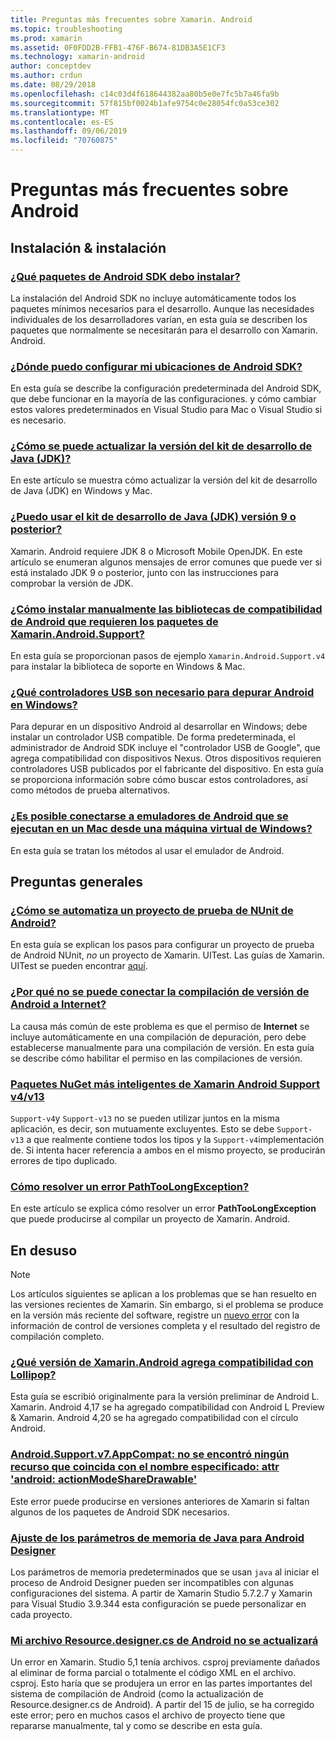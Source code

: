 ```yaml
---
title: Preguntas más frecuentes sobre Xamarin. Android
ms.topic: troubleshooting
ms.prod: xamarin
ms.assetid: 0F0FDD2B-FFB1-476F-B674-81DB3A5E1CF3
ms.technology: xamarin-android
author: conceptdev
ms.author: crdun
ms.date: 08/29/2018
ms.openlocfilehash: c14c03d4f618644382aa80b5e0e7fc5b7a46fa9b
ms.sourcegitcommit: 57f815bf0024b1afe9754c0e28054fc0a53ce302
ms.translationtype: MT
ms.contentlocale: es-ES
ms.lasthandoff: 09/06/2019
ms.locfileid: "70760875"
---
```

# <a name="android-frequently-asked-questions"></a>Preguntas más frecuentes sobre Android

## <a name="installation--setup"></a>Instalación & instalación

### <a name="which-android-sdk-packages-should-i-installinstall-android-sdk-packagesmd"></a>[¿Qué paquetes de Android SDK debo instalar?](install-android-sdk-packages.md)

La instalación del Android SDK no incluye automáticamente todos los paquetes mínimos necesarios para el desarrollo. Aunque las necesidades individuales de los desarrolladores varían, en esta guía se describen los paquetes que normalmente se necesitarán para el desarrollo con Xamarin. Android.

### <a name="where-can-i-set-my-android-sdk-locationsandroid-sdk-locationmd"></a>[¿Dónde puedo configurar mi ubicaciones de Android SDK?](android-sdk-location.md)

En esta guía se describe la configuración predeterminada del Android SDK, que debe funcionar en la mayoría de las configuraciones. y cómo cambiar estos valores predeterminados en Visual Studio para Mac o Visual Studio si es necesario.

### <a name="how-do-i-update-the-java-development-kit-jdk-versionupdate-jdkmd"></a>[¿Cómo se puede actualizar la versión del kit de desarrollo de Java (JDK)?](update-jdk.md)

En este artículo se muestra cómo actualizar la versión del kit de desarrollo de Java (JDK) en Windows y Mac.

### <a name="can-i-use-java-development-kit-jdk-version-9-or-laterjdk9-errorsmd"></a>[¿Puedo usar el kit de desarrollo de Java (JDK) versión 9 o posterior?](jdk9-errors.md)

Xamarin. Android requiere JDK 8 o Microsoft Mobile OpenJDK. En este artículo se enumeran algunos mensajes de error comunes que puede ver si está instalado JDK 9 o posterior, junto con las instrucciones para comprobar la versión de JDK.

### <a name="how-can-i-manually-install-the-android-support-libraries-required-by-the-xamarinandroidsupport-packagesinstall-android-support-librarymd"></a>[¿Cómo instalar manualmente las bibliotecas de compatibilidad de Android que requieren los paquetes de Xamarin.Android.Support?](install-android-support-library.md)

En esta guía se proporcionan pasos de ejemplo `Xamarin.Android.Support.v4` para instalar la biblioteca de soporte en Windows & Mac.

### <a name="what-usb-drivers-do-i-need-to-debug-android-on-windowsandroid-drivers-debug-windowsmd"></a>[¿Qué controladores USB son necesario para depurar Android en Windows?](android-drivers-debug-windows.md)

Para depurar en un dispositivo Android al desarrollar en Windows; debe instalar un controlador USB compatible. De forma predeterminada, el administrador de Android SDK incluye el "controlador USB de Google", que agrega compatibilidad con dispositivos Nexus.
Otros dispositivos requieren controladores USB publicados por el fabricante del dispositivo. En esta guía se proporciona información sobre cómo buscar estos controladores, así como métodos de prueba alternativos.

### <a name="is-it-possible-to-connect-to-android-emulators-running-on-a-mac-from-a-windows-vmconnect-android-emulator-mac-windowsmd"></a>[¿Es posible conectarse a emuladores de Android que se ejecutan en un Mac desde una máquina virtual de Windows?](connect-android-emulator-mac-windows.md)

En esta guía se tratan los métodos al usar el emulador de Android.

## <a name="general-questions"></a>Preguntas generales

### <a name="how-do-i-automate-an-android-nunit-test-projectautomate-android-nunit-testmd"></a>[¿Cómo se automatiza un proyecto de prueba de NUnit de Android?](automate-android-nunit-test.md)

En esta guía se explican los pasos para configurar un proyecto de prueba de Android NUnit, _no_ un proyecto de Xamarin. UITest. Las guías de Xamarin. UITest se pueden encontrar [aquí](https://docs.microsoft.com/appcenter/test-cloud/preparing-for-upload/uitest).

### <a name="why-cant-my-android-release-build-connect-to-the-internetandroid-internetmd"></a>[¿Por qué no se puede conectar la compilación de versión de Android a Internet?](android-internet.md)

La causa más común de este problema es que el permiso de **Internet** se incluye automáticamente en una compilación de depuración, pero debe establecerse manualmente para una compilación de versión. En esta guía se describe cómo habilitar el permiso en las compilaciones de versión.

### <a name="smarter-xamarin-android-support-v4--v13-nuget-packagesandroid-support-v4v13-librariesmd"></a>[Paquetes NuGet más inteligentes de Xamarin Android Support v4/v13](android-support-v4v13-libraries.md)

`Support-v4`y `Support-v13` no se pueden utilizar juntos en la misma aplicación, es decir, son mutuamente excluyentes. Esto se debe `Support-v13` a que realmente contiene todos los tipos y la `Support-v4`implementación de. Si intenta hacer referencia a ambos en el mismo proyecto, se producirán errores de tipo duplicado.

### <a name="how-do-i-resolve-a-pathtoolongexception-errorpath-too-long-exceptionmd"></a>[Cómo resolver un error PathTooLongException?](path-too-long-exception.md)

En este artículo se explica cómo resolver un error **PathTooLongException** que puede producirse al compilar un proyecto de Xamarin. Android.

## <a name="deprecated"></a>En desuso

> [!NOTE]
> Los artículos siguientes se aplican a los problemas que se han resuelto en las versiones recientes de Xamarin. Sin embargo, si el problema se produce en la versión más reciente del software, registre un [nuevo error](~/cross-platform/troubleshooting/questions/howto-file-bug.md) con la información de control de versiones completa y el resultado del registro de compilación completo.

### <a name="what-version-of-xamarinandroid-added-lollipop-supportxa-lollipopmd"></a>[¿Qué versión de Xamarin.Android agrega compatibilidad con Lollipop?](xa-lollipop.md)

Esta guía se escribió originalmente para la versión preliminar de Android L. Xamarin. Android 4,17 se ha agregado compatibilidad con Android L Preview & Xamarin. Android 4,20 se ha agregado compatibilidad con el círculo Android.

### <a name="androidsupportv7appcompat---no-resource-found-that-matches-the-given-name-attr-androidactionmodesharedrawablemissing-action-mode-share-drawablemd"></a>[Android.Support.v7.AppCompat: no se encontró ningún recurso que coincida con el nombre especificado: attr 'android: actionModeShareDrawable'](missing-action-mode-share-drawable.md)

Este error puede producirse en versiones anteriores de Xamarin si faltan algunos de los paquetes de Android SDK necesarios.

### <a name="adjusting-java-memory-parameters-for-the-android-designerandroid-designer-java-memorymd"></a>[Ajuste de los parámetros de memoria de Java para Android Designer](android-designer-java-memory.md)

Los parámetros de memoria predeterminados que se usan `java` al iniciar el proceso de Android Designer pueden ser incompatibles con algunas configuraciones del sistema. A partir de Xamarin Studio 5.7.2.7 y Xamarin para Visual Studio 3.9.344 esta configuración se puede personalizar en cada proyecto.

### <a name="my-android-resourcedesignercs-file-will-not-updateresource-designer-wont-updatemd"></a>[Mi archivo Resource.designer.cs de Android no se actualizará](resource-designer-wont-update.md)

Un error en Xamarin. Studio 5,1 tenía archivos. csproj previamente dañados al eliminar de forma parcial o totalmente el código XML en el archivo. csproj. Esto haría que se produjera un error en las partes importantes del sistema de compilación de Android (como la actualización de Resource.designer.cs de Android). A partir del 15 de julio, se ha corregido este error; pero en muchos casos el archivo de proyecto tiene que repararse manualmente, tal y como se describe en esta guía.
